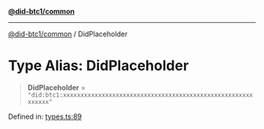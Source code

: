 [**@did-btc1/common**](../README.md)

***

[@did-btc1/common](../globals.md) / DidPlaceholder

# Type Alias: DidPlaceholder

> **DidPlaceholder** = `"did:btc1:xxxxxxxxxxxxxxxxxxxxxxxxxxxxxxxxxxxxxxxxxxxxxxxxxxxxxxxxxxxx"`

Defined in: [types.ts:89](https://github.com/dcdpr/did-btc1-js/blob/4ab6f9915d95beed9bc633644c9db1539395f512/packages/common/src/types.ts#L89)
